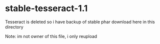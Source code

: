 # stable-tesseract-1.1
Tesseract is deleted so i have backup of stable phar
download here in this directory

Note: im not owner of this file, i only reupload
